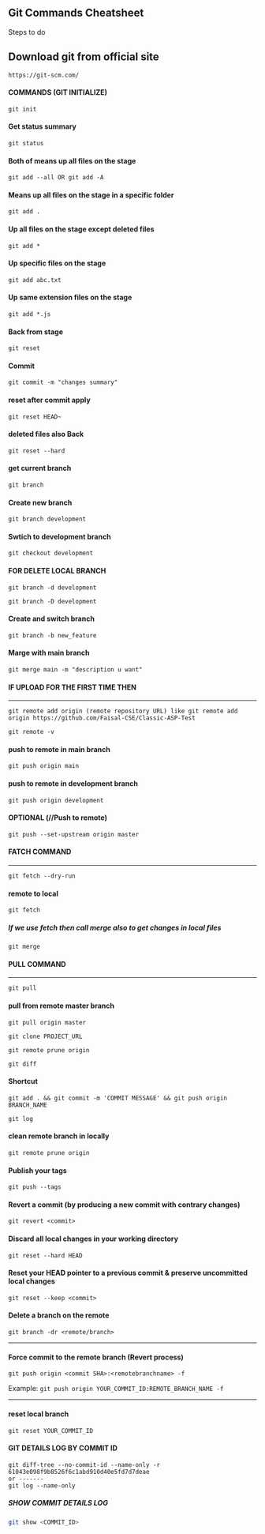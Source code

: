 ## Git Commands Cheatsheet 
Steps to do 


Download git from official site
---
```shell
https://git-scm.com/

```
#### COMMANDS (GIT INITIALIZE)

```shell
git init
```

#### Get status summary
```shell 
git status   
```
#### Both of means up all files on the stage
```shell
git add --all OR git add -A
```
#### Means up all files on the stage in a specific folder
```shell
git add .                    
```
#### Up all files on the stage except deleted files
```shell
git add *                    
```
#### Up specific files on the stage
```shell
git add abc.txt              
```

#### Up same extension files on the stage
```shell
git add *.js  
```
#### Back from stage 
```shell
git reset    
```
#### Commit
```shell
git commit -m "changes summary"
```
#### reset after commit apply
```shell
git reset HEAD~  
```
#### deleted files also Back
```shell
git reset --hard 
```
#### get current branch
```shell
git branch 
```
#### Create new branch
```shell
git branch development 
```
#### Swtich to development branch
```shell 
git checkout development 
```

#### FOR DELETE LOCAL BRANCH 
```shell 
git branch -d development
```
```shell
git branch -D development
```
#### Create and switch branch
```shell
git branch -b new_feature 
```
#### Marge with main branch
```shell 
git merge main -m "description u want" 
```

#### IF UPLOAD FOR THE FIRST TIME THEN
--------------------------------------
```shell
git remote add origin (remote repository URL) like git remote add origin https://github.com/Faisal-CSE/Classic-ASP-Test
```

```shell
git remote -v
```
####  push to remote in main branch
```shell
git push origin main    
```    
#### push to remote in development branch
```shell
git push origin development 
```

#### OPTIONAL (//Push to remote)
```shell
git push --set-upstream origin master  
```


#### FATCH COMMAND
------------------
```shell
git fetch --dry-run
```
#### remote to local
```shell
git fetch 
```
##### If we use fetch then call merge also to get changes in local files
```shell
git merge 
```

#### PULL COMMAND
------------------
```shell
git pull
```
#### pull from remote master branch 
```shell
git pull origin master
```

```shell
git clone PROJECT_URL
```

```shell
git remote prune origin
```

```shell
git diff
```

#### Shortcut
```shell
git add . && git commit -m 'COMMIT MESSAGE' && git push origin BRANCH_NAME
```

```shell
git log
```
#### clean remote branch in locally 
```shell 
git remote prune origin
```

#### Publish your tags
```shell
git push --tags
```

#### Revert a commit (by producing a new commit with contrary changes)
```shell
git revert <commit>
```
#### Discard all local changes in your working directory
```shell
git reset --hard HEAD
```

#### Reset your HEAD pointer to a previous commit & preserve uncommitted local changes
```shell
git reset --keep <commit>
```

#### Delete a branch on the remote
```shell
git branch -dr <remote/branch>
```
---

#### Force commit to the remote branch (Revert process)
```shell
git push origin <commit SHA>:<remotebranchname> -f
```
Example: `git push origin YOUR_COMMIT_ID:REMOTE_BRANCH_NAME -f`

---

#### reset local branch 
```shell
git reset YOUR_COMMIT_ID
```


#### GIT DETAILS LOG BY COMMIT ID 
```shell
git diff-tree --no-commit-id --name-only -r 61043e098f9b8526f6c1abd910d40e5fd7d7deae
or ------- 
git log --name-only
```


##### SHOW COMMIT DETAILS LOG
```sh 
git show <COMMIT_ID>
```



